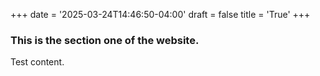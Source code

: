 +++
date = '2025-03-24T14:46:50-04:00'
draft = false
title = 'True'
+++

### This is the section one of the website. 

Test content.
